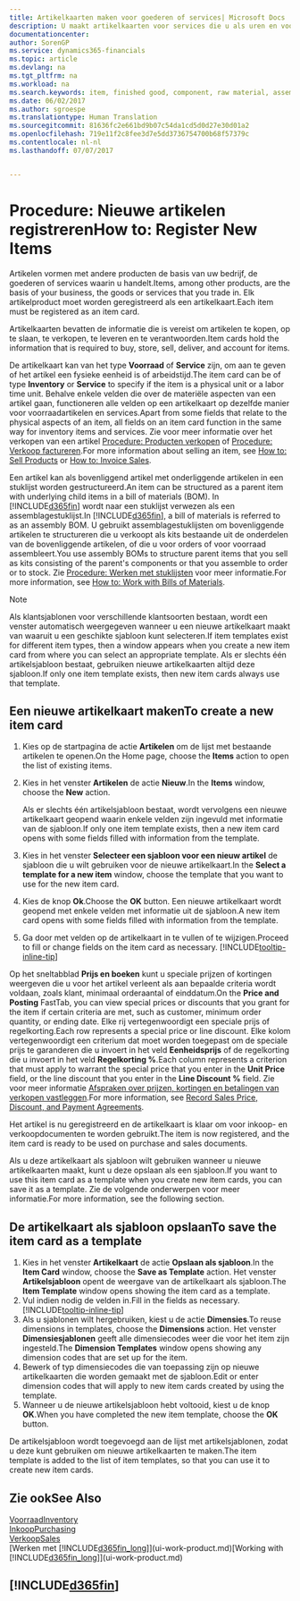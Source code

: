 ```yaml
---
title: Artikelkaarten maken voor goederen of services| Microsoft Docs
description: U maakt artikelkaarten voor services die u als uren en voor fysieke producten verkoopt, zoals componenten, gereedgemelde goederen, onderdelen of grondstoffen, die u uit uw voorraad verkoopt.
documentationcenter: 
author: SorenGP
ms.service: dynamics365-financials
ms.topic: article
ms.devlang: na
ms.tgt_pltfrm: na
ms.workload: na
ms.search.keywords: item, finished good, component, raw material, assembly item
ms.date: 06/02/2017
ms.author: sgroespe
ms.translationtype: Human Translation
ms.sourcegitcommit: 81636fc2e661bd9b07c54da1cd5d0d27e30d01a2
ms.openlocfilehash: 719e11f2c8fee3d7e5dd3736754700b68f57379c
ms.contentlocale: nl-nl
ms.lasthandoff: 07/07/2017


---
```

# <a name="how-to-register-new-items"></a><span data-ttu-id="42a2b-103">Procedure: Nieuwe artikelen registreren</span><span class="sxs-lookup"><span data-stu-id="42a2b-103">How to: Register New Items</span></span>
<span data-ttu-id="42a2b-104">Artikelen vormen met andere producten de basis van uw bedrijf, de goederen of services waarin u handelt.</span><span class="sxs-lookup"><span data-stu-id="42a2b-104">Items, among other products, are the basis of your business, the goods or services that you trade in.</span></span> <span data-ttu-id="42a2b-105">Elk artikelproduct moet worden geregistreerd als een artikelkaart.</span><span class="sxs-lookup"><span data-stu-id="42a2b-105">Each item must be registered as an item card.</span></span>

<span data-ttu-id="42a2b-106">Artikelkaarten bevatten de informatie die is vereist om artikelen te kopen, op te slaan, te verkopen, te leveren en te verantwoorden.</span><span class="sxs-lookup"><span data-stu-id="42a2b-106">Item cards hold the information that is required to buy, store, sell, deliver, and account for items.</span></span>

<span data-ttu-id="42a2b-107">De artikelkaart kan van het type **Voorraad** of **Service** zijn, om aan te geven of het artikel een fysieke eenheid is of arbeidstijd.</span><span class="sxs-lookup"><span data-stu-id="42a2b-107">The item card can be of type **Inventory** or **Service** to specify if the item is a physical unit or a labor time unit.</span></span> <span data-ttu-id="42a2b-108">Behalve enkele velden die over de materiële aspecten van een artikel gaan, functioneren alle velden op een artikelkaart op dezelfde manier voor voorraadartikelen en services.</span><span class="sxs-lookup"><span data-stu-id="42a2b-108">Apart from some fields that relate to the physical aspects of an item, all fields on an item card function in the same way for inventory items and services.</span></span> <span data-ttu-id="42a2b-109">Zie voor meer informatie over het verkopen van een artikel [Procedure: Producten verkopen](sales-how-sell-products.md) of [Procedure: Verkoop factureren](sales-how-invoice-sales.md).</span><span class="sxs-lookup"><span data-stu-id="42a2b-109">For more information about selling an item, see [How to: Sell Products](sales-how-sell-products.md) or [How to: Invoice Sales](sales-how-invoice-sales.md).</span></span>

<span data-ttu-id="42a2b-110">Een artikel kan als bovenliggend artikel met onderliggende artikelen in een stuklijst worden gestructureerd.</span><span class="sxs-lookup"><span data-stu-id="42a2b-110">An item can be structured as a parent item with underlying child items in a bill of materials (BOM).</span></span> <span data-ttu-id="42a2b-111">In [!INCLUDE[d365fin](includes/d365fin_md.md)] wordt naar een stuklijst verwezen als een assemblagestuklijst.</span><span class="sxs-lookup"><span data-stu-id="42a2b-111">In [!INCLUDE[d365fin](includes/d365fin_md.md)], a bill of materials is referred to as an assembly BOM.</span></span> <span data-ttu-id="42a2b-112">U gebruikt assemblagestuklijsten om bovenliggende artikelen te structureren die u verkoopt als kits bestaande uit de onderdelen van de bovenliggende artikelen, of die u voor orders of voor voorraad assembleert.</span><span class="sxs-lookup"><span data-stu-id="42a2b-112">You use assembly BOMs to structure parent items that you sell as kits consisting of the parent's components or that you assemble to order or to stock.</span></span> <span data-ttu-id="42a2b-113">Zie [Procedure: Werken met stuklijsten](inventory-how-work-BOMs.md) voor meer informatie.</span><span class="sxs-lookup"><span data-stu-id="42a2b-113">For more information, see [How to: Work with Bills of Materials](inventory-how-work-BOMs.md).</span></span>

> [!NOTE]  
>   <span data-ttu-id="42a2b-114">Als klantsjablonen voor verschillende klantsoorten bestaan, wordt een venster automatisch weergegeven wanneer u een nieuwe artikelkaart maakt van waaruit u een geschikte sjabloon kunt selecteren.</span><span class="sxs-lookup"><span data-stu-id="42a2b-114">If item templates exist for different item types, then a window appears when you create a new item card from where you can select an appropriate template.</span></span> <span data-ttu-id="42a2b-115">Als er slechts één artikelsjabloon bestaat, gebruiken nieuwe artikelkaarten altijd deze sjabloon.</span><span class="sxs-lookup"><span data-stu-id="42a2b-115">If only one item template exists, then new item cards always use that template.</span></span>

## <a name="to-create-a-new-item-card"></a><span data-ttu-id="42a2b-116">Een nieuwe artikelkaart maken</span><span class="sxs-lookup"><span data-stu-id="42a2b-116">To create a new item card</span></span>
1. <span data-ttu-id="42a2b-117">Kies op de startpagina de actie **Artikelen** om de lijst met bestaande artikelen te openen.</span><span class="sxs-lookup"><span data-stu-id="42a2b-117">On the Home page, choose the **Items** action to open the list of existing items.</span></span>  
2. <span data-ttu-id="42a2b-118">Kies in het venster **Artikelen** de actie **Nieuw**.</span><span class="sxs-lookup"><span data-stu-id="42a2b-118">In the **Items** window, choose the **New** action.</span></span>

    <span data-ttu-id="42a2b-119">Als er slechts één artikelsjabloon bestaat, wordt vervolgens een nieuwe artikelkaart geopend waarin enkele velden zijn ingevuld met informatie van de sjabloon.</span><span class="sxs-lookup"><span data-stu-id="42a2b-119">If only one item template exists, then a new item card opens with some fields filled with information from the template.</span></span>
3. <span data-ttu-id="42a2b-120">Kies in het venster **Selecteer een sjabloon voor een nieuw artikel** de sjabloon die u wilt gebruiken voor de nieuwe artikelkaart.</span><span class="sxs-lookup"><span data-stu-id="42a2b-120">In the **Select a template for a new item** window, choose the template that you want to use for the new item card.</span></span>
4. <span data-ttu-id="42a2b-121">Kies de knop **Ok**.</span><span class="sxs-lookup"><span data-stu-id="42a2b-121">Choose the **OK** button.</span></span> <span data-ttu-id="42a2b-122">Een nieuwe artikelkaart wordt geopend met enkele velden met informatie uit de sjabloon.</span><span class="sxs-lookup"><span data-stu-id="42a2b-122">A new item card opens with some fields filled with information from the template.</span></span>
5. <span data-ttu-id="42a2b-123">Ga door met velden op de artikelkaart in te vullen of te wijzigen.</span><span class="sxs-lookup"><span data-stu-id="42a2b-123">Proceed to fill or change fields on the item card as necessary.</span></span> [!INCLUDE[tooltip-inline-tip](includes/tooltip-inline-tip_md.md)]

<span data-ttu-id="42a2b-124">Op het sneltabblad **Prijs en boeken** kunt u speciale prijzen of kortingen weergeven die u voor het artikel verleent als aan bepaalde criteria wordt voldaan, zoals klant, minimaal orderaantal of einddatum.</span><span class="sxs-lookup"><span data-stu-id="42a2b-124">On the **Price and Posting** FastTab, you can view special prices or discounts that you grant for the item if certain criteria are met, such as customer, minimum order quantity, or ending date.</span></span> <span data-ttu-id="42a2b-125">Elke rij vertegenwoordigt een speciale prijs of regelkorting.</span><span class="sxs-lookup"><span data-stu-id="42a2b-125">Each row represents a special price or line discount.</span></span> <span data-ttu-id="42a2b-126">Elke kolom vertegenwoordigt een criterium dat moet worden toegepast om de speciale prijs te garanderen die u invoert in het veld **Eenheidsprijs** of de regelkorting die u invoert in het veld **Regelkorting %**.</span><span class="sxs-lookup"><span data-stu-id="42a2b-126">Each column represents a criterion that must apply to warrant the special price that you enter in the **Unit Price** field, or the line discount that you enter in the **Line Discount %** field.</span></span> <span data-ttu-id="42a2b-127">Zie voor meer informatie [Afspraken over prijzen, kortingen en betalingen van verkopen vastleggen](sales-how-record-sales-price-discount-payment-agreements.md).</span><span class="sxs-lookup"><span data-stu-id="42a2b-127">For more information, see [Record Sales Price, Discount, and Payment Agreements](sales-how-record-sales-price-discount-payment-agreements.md).</span></span>

<span data-ttu-id="42a2b-128">Het artikel is nu geregistreerd en de artikelkaart is klaar om voor inkoop- en verkoopdocumenten te worden gebruikt.</span><span class="sxs-lookup"><span data-stu-id="42a2b-128">The item is now registered, and the item card is ready to be used on purchase and sales documents.</span></span>

<span data-ttu-id="42a2b-129">Als u deze artikelkaart als sjabloon wilt gebruiken wanneer u nieuwe artikelkaarten maakt, kunt u deze opslaan als een sjabloon.</span><span class="sxs-lookup"><span data-stu-id="42a2b-129">If you want to use this item card as a template when you create new item cards, you can save it as a template.</span></span> <span data-ttu-id="42a2b-130">Zie de volgende onderwerpen voor meer informatie.</span><span class="sxs-lookup"><span data-stu-id="42a2b-130">For more information, see the following section.</span></span>

## <a name="to-save-the-item-card-as-a-template"></a><span data-ttu-id="42a2b-131">De artikelkaart als sjabloon opslaan</span><span class="sxs-lookup"><span data-stu-id="42a2b-131">To save the item card as a template</span></span>
1. <span data-ttu-id="42a2b-132">Kies in het venster **Artikelkaart** de actie **Opslaan als sjabloon**.</span><span class="sxs-lookup"><span data-stu-id="42a2b-132">In the **Item Card** window, choose the **Save as Template** action.</span></span> <span data-ttu-id="42a2b-133">Het venster **Artikelsjabloon** opent de weergave van de artikelkaart als sjabloon.</span><span class="sxs-lookup"><span data-stu-id="42a2b-133">The **Item Template** window opens showing the item card as a template.</span></span>
2. <span data-ttu-id="42a2b-134">Vul indien nodig de velden in.</span><span class="sxs-lookup"><span data-stu-id="42a2b-134">Fill in the fields as necessary.</span></span> [!INCLUDE[tooltip-inline-tip](includes/tooltip-inline-tip_md.md)]
3. <span data-ttu-id="42a2b-135">Als u sjablonen wilt hergebruiken, kiest u de actie **Dimensies**.</span><span class="sxs-lookup"><span data-stu-id="42a2b-135">To reuse dimensions in templates, choose the **Dimensions** action.</span></span> <span data-ttu-id="42a2b-136">Het venster **Dimensiesjablonen** geeft alle dimensiecodes weer die voor het item zijn ingesteld.</span><span class="sxs-lookup"><span data-stu-id="42a2b-136">The **Dimension Templates** window opens showing any dimension codes that are set up for the item.</span></span>
4. <span data-ttu-id="42a2b-137">Bewerk of typ dimensiecodes die van toepassing zijn op nieuwe artikelkaarten die worden gemaakt met de sjabloon.</span><span class="sxs-lookup"><span data-stu-id="42a2b-137">Edit or enter dimension codes that will apply to new item cards created by using the template.</span></span>
5. <span data-ttu-id="42a2b-138">Wanneer u de nieuwe artikelsjabloon hebt voltooid, kiest u de knop **OK**.</span><span class="sxs-lookup"><span data-stu-id="42a2b-138">When you have completed the new item template, choose the **OK** button.</span></span>

<span data-ttu-id="42a2b-139">De artikelsjabloon wordt toegevoegd aan de lijst met artikelsjablonen, zodat u deze kunt gebruiken om nieuwe artikelkaarten te maken.</span><span class="sxs-lookup"><span data-stu-id="42a2b-139">The item template is added to the list of item templates, so that you can use it to create new item cards.</span></span>

## <a name="see-also"></a><span data-ttu-id="42a2b-140">Zie ook</span><span class="sxs-lookup"><span data-stu-id="42a2b-140">See Also</span></span>
  [<span data-ttu-id="42a2b-141">Voorraad</span><span class="sxs-lookup"><span data-stu-id="42a2b-141">Inventory</span></span>](inventory-manage-inventory.md)  
  [<span data-ttu-id="42a2b-142">Inkoop</span><span class="sxs-lookup"><span data-stu-id="42a2b-142">Purchasing</span></span>](purchasing-manage-purchasing.md)  
  [<span data-ttu-id="42a2b-143">Verkoop</span><span class="sxs-lookup"><span data-stu-id="42a2b-143">Sales</span></span>](sales-manage-sales.md)  
  <span data-ttu-id="42a2b-144">[Werken met [!INCLUDE[d365fin_long](includes/d365fin_long_md.md)]](ui-work-product.md)</span><span class="sxs-lookup"><span data-stu-id="42a2b-144">[Working with [!INCLUDE[d365fin_long](includes/d365fin_long_md.md)]](ui-work-product.md)</span></span>

## [!INCLUDE[d365fin](includes/free_trial_md.md)]
